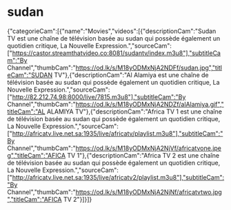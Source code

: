 # sudan
{"categorieCam":[{"name":"Movies","videos":[{"descriptionCam":"Sudan TV est une chaîne de télévision basée au sudan qui possède également un quotidien critique, La Nouvelle Expression.","sourceCam":["https://castor.streamthatvideo.co:8081/sudantv/index.m3u8"],"subtitleCam":"By Channel","thumbCam":"https://od.lk/s/M18yODMxNjA2NDFf/sudan.jpg","titleCam":"SUDAN TV"},{"descriptionCam":"Al Alamiya est une chaîne de télévision basée au sudan qui possède également un quotidien critique, La Nouvelle Expression.","sourceCam":["http://82.212.74.98:8000/live/7815.m3u8"],"subtitleCam":"By Channel","thumbCam":"https://od.lk/s/M18yODMxNjA2NDZf/alAlamiya.gif","titleCam":"AL ALAMIYA TV"},{"descriptionCam":"Africa TV 1 est une chaîne de télévision basée au sudan qui possède également un quotidien critique, La Nouvelle Expression.","sourceCam":["http://africatv.live.net.sa:1935/live/africatv/playlist.m3u8"],"subtitleCam":"By Channel","thumbCam":"https://od.lk/s/M18yODMxNjA2NjVf/africatvone.jpeg","titleCam":"AFICA TV 1"},{"descriptionCam":"Africa TV 2 est une chaîne de télévision basée au sudan qui possède également un quotidien critique, La Nouvelle Expression.","sourceCam":["http://africatv.live.net.sa:1935/live/africatv2/playlist.m3u8"],"subtitleCam":"By Channel","thumbCam":"https://od.lk/s/M18yODMxNjA2NjNf/africatvtwo.jpg","titleCam":"AFICA TV 2"}]}]}
